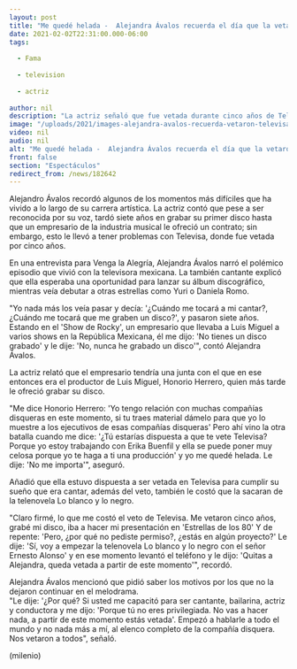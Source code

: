 ```yaml
---
layout: post
title: "Me quedé helada -  Alejandra Ávalos recuerda el día que la vetaron en Televisa"
date: 2021-02-02T22:31:00.000-06:00
tags:
  
  - Fama
  
  - television
  
  - actriz
  
author: nil
description: "La actriz señaló que fue vetada durante cinco años de Televisa por grabar un disco con otra compañía; indicó que la sacaron de la telenovela 'Lo blanco y lo negro'. "
image: "/uploads/2021/images-alejandra-avalos-recuerda-vetaron-televisa_0_0_1200_747.jpg"
video: nil
audio: nil
alt: "Me quedé helada -  Alejandra Ávalos recuerda el día que la vetaron en Televisa"
front: false
section: "Espectáculos"
redirect_from: /news/182642
---
```


Alejandro Ávalos recordó algunos de los momentos más difíciles que ha vivido a lo largo de su carrera artística. La actriz contó que pese a ser reconocida por su voz, tardó siete años en grabar su primer disco hasta que un empresario de la industria musical le ofreció un contrato; sin embargo, esto le llevó a tener problemas con Televisa, donde fue vetada por cinco años. 

En una entrevista para Venga la Alegría, Alejandra Ávalos narró el polémico episodio que vivió con la televisora mexicana. La también cantante explicó que ella esperaba una oportunidad para lanzar su álbum discográfico, mientras veía debutar a otras estrellas como Yuri o Daniela Romo.  

"Yo nada más los veía pasar y decía: '¿Cuándo me tocará a mi cantar?, ¿Cuándo me tocará que me graben un disco?', y pasaron siete años. Estando en el 'Show de Rocky', un empresario que llevaba a Luis Miguel a varios shows en la República Mexicana, él me dijo: 'No tienes un disco grabado' y le dije: 'No, nunca he grabado un disco'", contó Alejandra Ávalos. 

La actriz relató que el empresario tendría una junta con el que en ese entonces era el productor de Luis Miguel, Honorio Herrero, quien más tarde le ofreció grabar su disco. 

"Me dice Honorio Herrero: 'Yo tengo relación con muchas compañías disqueras en este momento, si tu traes material dámelo para que yo lo muestre a los ejecutivos de esas compañías disqueras' Pero ahí vino la otra batalla cuando me dice: '¿Tú estarías dispuesta a que te vete Televisa? Porque yo estoy trabajando con Erika Buenfil y ella se puede poner muy celosa porque yo te haga a ti una producción' y yo me quedé helada. Le dije: 'No me importa'", aseguró. 

Añadió que ella estuvo dispuesta a ser vetada en Televisa para cumplir su sueño que era cantar, además del veto, también le costó que la sacaran de la telenovela Lo blanco y lo negro. 

"Claro firmé, lo que me costó el veto de Televisa. Me vetaron cinco años, grabé mi disco, iba a hacer mi presentación en 'Estrellas de los 80' Y de repente: 'Pero, ¿por qué no pediste permiso?, ¿estás en algún proyecto?' Le dije: 'Sí, voy a empezar la telenovela Lo blanco y lo negro con el señor Ernesto Alonso' y en ese momento levantó el teléfono y le dijo: 'Quitas a Alejandra, queda vetada a partir de este momento'", recordó.  

Alejandra Ávalos mencionó que pidió saber los motivos por los que no la dejaron continuar en el melodrama.  
"Le dije: '¿Por qué? Si usted me capacitó para ser cantante, bailarina, actriz y conductora y me dijo: 'Porque tú no eres privilegiada. No vas a hacer nada, a partir de este momento estás vetada'. Empezó a hablarle a todo el mundo y no nada más a mí, al elenco completo de la compañía disquera. Nos vetaron a todos", señaló.  

(milenio)